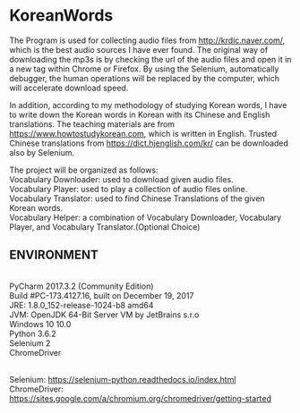 # KoreanWords
The Program is used for collecting audio files from http://krdic.naver.com/, which is the best audio sources I have ever found.
The original way of downloading the mp3s is by checking the url of the audio files and open it in a new tag within Chrome or Firefox.
By using the Selenium, automatically debugger, the human operations will be replaced by the computer, which will accelerate download speed.

In addition, according to my methodology of studying Korean words, I have to write down the Korean words in Korean with its Chinese and English translations.
The teaching materials are from https://www.howtostudykorean.com, which is written in English.
Trusted Chinese translations from https://dict.hjenglish.com/kr/ can be downloaded also by Selenium.

The project will be organized as follows:
<br> Vocabulary Downloader:  used to download given audio files.
<br> Vocabulary Player:      used to play a collection of audio files online.
<br> Vocabulary Translator:  used to find Chinese Translations of the given Korean words.
<br> Vocabulary Helper:      a combination of Vocabulary Downloader, Vocabulary Player, and Vocabulary Translator.(Optional Choice)

## ENVIRONMENT
<br> PyCharm 2017.3.2 (Community Edition)
<br> Build #PC-173.4127.16, built on December 19, 2017
<br> JRE: 1.8.0_152-release-1024-b8 amd64
<br> JVM: OpenJDK 64-Bit Server VM by JetBrains s.r.o
<br> Windows 10 10.0
<br> Python 3.6.2
<br> Selenium 2
<br> ChromeDriver

<br> Selenium: https://selenium-python.readthedocs.io/index.html
<br> ChromeDriver: https://sites.google.com/a/chromium.org/chromedriver/getting-started
